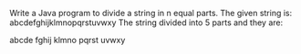 Write a Java program to divide a string in n equal parts.
The given string is: abcdefghijklmnopqrstuvwxy
The string divided into 5 parts and they are:

abcde
fghij
klmno
pqrst
uvwxy
